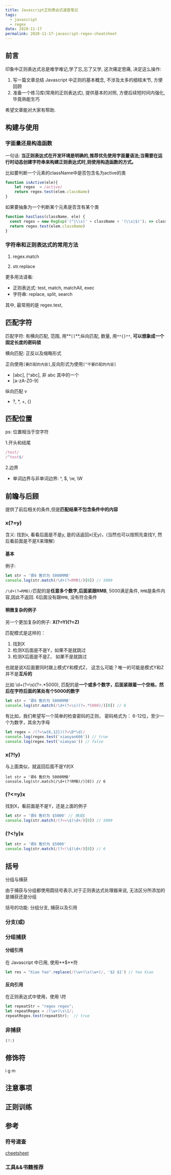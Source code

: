 ```yaml
---
title: Javascript正则表达式速查笔记
tags:
  - javascript
  - regex
date: 2020-11-17
permalink: 2020-11-17-javascript-regex-cheatsheet
---
```


## 前言

印象中正则表达式总是难学难记,学了忘,忘了又学, 这次痛定思痛, 决定这么操作:

1. 写一篇文章总结 Javascript 中正则的基本概念, 不涉及太多的细枝末节, 方便回顾
2. 准备一个练习库(常用的正则表达式), 提供基本的对照, 方便后续短时间内强化,毕竟熟能生巧

希望文章能对大家有帮助.

## 构建与使用

### 字面量还是构造函数

一句话: **当正则表达式在开发环境是明确的,推荐优先使用字面量语法;当需要在运行时动态创建字符串来构建正则表达式时,则使用构造函数的方式。**

比如要判断一个元素的className中是否包含名为active的类

```js
function isActive(ele){
    let regex  = /active/
    return regex.test(elem.className)
}

```

如果要抽象为一个判断某个元素是否含有某个类

```js
function hasClass(className, ele) {
  const regex = new RegExp('(^|\\s)' + className + '(\\s|$)'); => className在构建的时候才知道
  return regex.test(elem.className)
}
```

### 字符串和正则表达式的常用方法

1. regex.match

2. str.replace

更多用法请看:

- 正则表达式: test, match, matchAll, exec
- 字符串: replace, split, search

其中, 最常用的是 regex.test,

## 匹配字符

匹配字符: 有横向匹配, 范围, 用**`[]`**,纵向匹配, 数量, 用`**{}**`, **可以想象成一个固定长度的密码锁**

横向匹配: 正反以及缩略形式

正向使用`[要匹配的内容]`,反向形式为使用`[^不要匹配的内容]`

- [abc], [^abc], 非 abc 其中的一个
- [a-zA-Z0-9]

纵向匹配 v

- ?, \*, +, {}

## 匹配位置

ps: 位置相当于空字符

1.开头和结尾

```js
/test/
/^test$/
```

2.边界

- 单词边界与非单词边界: ^, \$, \w, \W

## 前瞻与后顾

提供了前后相关的条件,但是**匹配结果不包含条件中的内容**

### x(?=y)

含义:  找到x, 看看后面是不是y, 是的话返回x(无y)，(当然也可以按照先查找Y, 然后看前面是不是X来理解）

#### 基本

例子:

```js
let str = '肾6 售价为 5000RMB'
console.log(str.match(/\d+(?=RMB)/)[0]) // 5000
```

`/\d+(?=RMB)/`匹配的是**任意多个数字,后面紧跟RMB**, 5000满足条件, `RMB`是条件内容,因此不返回. 6后面没有跟`RMB`, 没有符合条件

#### 稍微复杂的例子

另一个更加复杂的例子:  **X(?=Y)(?=Z)**

匹配模式是这样的：

1. 找到X
2. 检测X后面是不是Y，如果不是就跳过
3. 检测X后面是不是Z， 如果不是就跳过

也就是说X后面要同时跟上模式Y和模式Z， 这怎么可能？唯一的可能是模式Y和Z并不是**互斥的**

比如 \d+(?=\s)(?=.*5000), 匹配的是**一个或多个数字，后面紧跟着一个空格，然后在字符后面的某处有个5000的数字**

```js
let str = '肾6 售价为 5000RMB'
console.log(str.match(/\d+(?=\s)(?=.*5000)/)[0]) // 6
```

有比如，我们希望写一个简单的检查密码的正则， 密码格式为： 6-12位，至少一个为数字，其余为字母

```js
let regex = /(?=\w{6,12})(?=\D*\d)/
console.log(regex.test('xiaoyao666')) // true
console.log(regex.test('xiaoyao')) // false
```

### x(?!y)

与上面类似，就返回后面不是Y的X

```
let str = '肾6 售价为 5000RMB'
console.log(str.match(/\d+(?!RMB)/)[0]) // 6
```

### (?<=y)x

找到X，看前面是不是Y，还是上面的例子

```js
let str = '肾6 售价为 $5000' // 换成$
console.log(str.match(/(?<=\$)\d+/)[0]) // 5000
```

### (?<!y)x

```js
let str = '肾6 售价为 $5000'
console.log(str.match(/(?<!\$)\d+/)[0]) // 6
```



## 括号

分组与捕获

由于捕获与分组都使用圆括号表示,对于正则表达式处理器来说, 无法区分所添加的是捕获还是分组

括号的功能: 分组分支, 捕获以及引用

### 分支(或)

### 分组捕获

#### 分组引用

在 Javascript 中已用, 使用**$**符

```js
let res = "Xiao Yao".replace(/(\w+)\s(\w+)/, '$2 $1') // Yao Xiao
```

#### 反向引用

 在正则表达式中使用，使用 \\符

```js
let repeatStr = "regex regex";
let repeatRegex = /(\w+)\s\1/;
repeatRegex.test(repeatStr);  // true
```

### 非捕获

```js
(?:)
```

## 修饰符

i
g
m

## 注意事项

## 正则训练

## 参考

### 符号速查

[cheetsheet](https://developer.mozilla.org/en-US/docs/Web/JavaScript/Guide/Regular_Expressions/Cheatsheet)

### 工具&&书籍推荐
